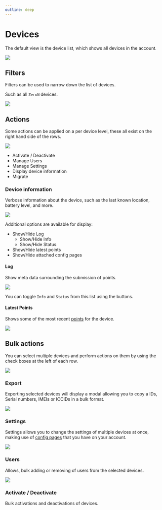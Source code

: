 ```yaml
---
outline: deep
---
```

# Devices

The default view is the device list, which shows all devices in the account.

![](https://i.imgur.com/2Yok4An.png)

## Filters

Filters can be used to narrow down the list of devices.

Such as all `ZeroN` devices.

![](https://i.imgur.com/utUiBDm.png)

## Actions

Some actions can be applied on a per device level, these all exist on the right hand side of the rows.

![](https://i.imgur.com/389vSgB.png)

- Activate / Deactivate
- Manage Users
- Manage Settings
- Display device information
- Migrate

### Device information

Verbose information about the device, such as the last known location, battery level, and more.

![](https://i.imgur.com/RmIDMBR.png)

Additional options are available for display:

- Show/Hide Log
    - Show/Hide Info
    - Show/Hide Status
- Show/Hide latest points
- Show/Hide attached config pages

#### Log

Show meta data surrounding the submission of points.

![](https://i.imgur.com/RBxExdU.png)

You can toggle `Info` and `Status` from this list using the buttons.

#### Latest Points

Shows some of the most recent [points](/terminology/points.html) for the device.

![](https://i.imgur.com/K7Js6XF.png)

## Bulk actions

You can select multiple devices and perform actions on them by using the check boxes at the left of each row.

![](https://i.imgur.com/Y2LyH7r.png)

### Export

Exporting selected devices will display a modal allowing you to copy a IDs, Serial numbers, IMEIs or ICCIDs in a bulk format.

![](https://i.imgur.com/GiLWsY4.png)

### Settings

Settings allows you to change the settings of multiple devices at once, making use of [config pages](./configs.html) that you have on your account.

![](https://i.imgur.com/MTQGSiH.png)

<!-- TODO document "link device to this config" -->

### Users

Allows, bulk adding or removing of users from the selected devices.

![](https://i.imgur.com/KIweB1w.png)

### Activate / Deactivate

Bulk activations and deactivations of devices.
